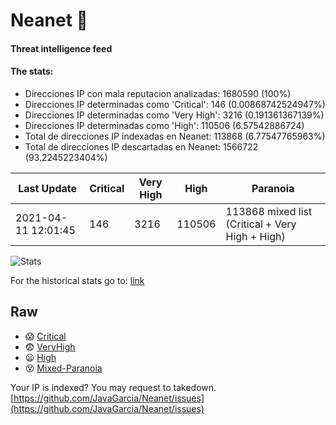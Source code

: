 # Neanet :hocho:
#### Threat intelligence feed
#### The stats:

- Direcciones IP con mala reputacion analizadas: 1680590 (100%)
- Direcciones IP determinadas como 'Critical':  146 (0.00868742524947%)
- Direcciones IP determinadas como 'Very High':  3216 (0.191361367139%)
- Direcciones IP determinadas como 'High':  110506 (6.57542886724)
- Total de direcciones IP indexadas en Neanet:  113868 (6.77547765963%)
- Total de direcciones IP descartadas en Neanet:  1566722 (93.2245223404%)

| Last Update | Critical | Very High | High | Paranoia |
| --- | --- | --- | --- | --- |
| 2021-04-11 12:01:45 | 146 | 3216 | 110506 | 113868 mixed list (Critical + Very High + High)|

![Stats](https://docs.google.com/spreadsheets/d/e/2PACX-1vSnaNMIXVabIpDJjufMlzH7poXnshF3mgd8Is1g9ytUEzVsP5my4Trn8f-xkoLLQ38xpL3HtmUexLo6/pubchart?oid=501124687&format=image)

For the historical stats go to: [link](/stats.csv)
## Raw
- :scream: [Critical](https://raw.githubusercontent.com/JavaGarcia/Neanet/master/blacklists/neanet_critical.txt)
- :fearful: [VeryHigh](https://raw.githubusercontent.com/JavaGarcia/Neanet/master/blacklists/neanet_veryHigh.txtt)
- :frowning: [High](https://raw.githubusercontent.com/JavaGarcia/Neanet/master/blacklists/neanet_high.txt)
- :dizzy_face: [Mixed-Paranoia](https://raw.githubusercontent.com/JavaGarcia/Neanet/master/blacklists/neanet_all.txt)


Your IP is indexed? You may request to takedown. [https://github.com/JavaGarcia/Neanet/issues](https://github.com/JavaGarcia/Neanet/issues)











































































































































































































































































































































































































































































































































































































































































































































































































































































































































































































































































































































































































































































































































































































































































































































































































































































































































































































































































































































































































































































































































































































































































































































































































































































































































































































































































































































































































































































































































































































































































































































































































































































































































































































































































































































































































































































































































































































































































































































































































































































































































































































































































































































































































































































































































































































































































































































































































































































































































































































































































































































































































































































































































































































































































































































































































































































































































